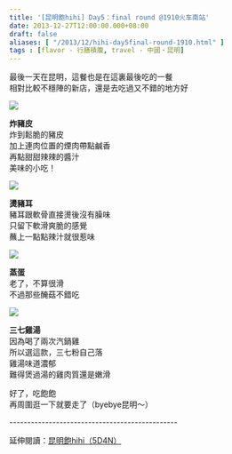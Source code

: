 ```yaml
---
title: '[昆明飽hihi] Day5：final round @1910火车南站'
date: 2013-12-27T12:00:00.000+08:00
draft: false
aliases: [ "/2013/12/hihi-day5final-round-1910.html" ]
tags : [flavor - 行膳積腹, travel - 中國・昆明]
---
```


最後一天在昆明，這餐也是在這裏最後吃的一餐  
相對比較不穩陣的新店，還是去吃過又不錯的地方好  

![](/images/yunnan5a.jpg)

**炸豬皮**  
炸到鬆脆的豬皮  
加上連肉位置的煙肉帶點鹹香  
再點甜甜辣辣的醬汁  
美味的小吃！  

![](/images/yunnan5a1.jpg)

**燙豬耳**  
豬耳跟軟骨直接燙後沒有臊味  
只留下軟滑爽脆的感覺  
蘸上一點點辣汁就很惹味  

![](/images/yunnan5a2.jpg)

**蒸蛋**  
老了，不算很滑  
不過那些醃菇不錯吃  

![](/images/yunnan5a3.jpg)

**三七雞湯**  
因為喝了兩次汽鍋雞  
所以選這款，三七粉自己落  
雞湯味道濃郁  
難得煲過湯的雞肉質還是嫩滑  
  
  
  
好了，吃飽飽  
再周圍逛一下就要走了（byebye昆明～）  
  
\-----------------------------------------------  
  
延伸閱讀：[昆明飽hihi（5D4N）](https://hidie.net/yunnan5d4n/)

